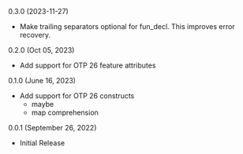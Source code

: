 0.3.0 (2023-11-27)
* Make trailing separators optional for fun_decl.  This improves error recovery.

0.2.0 (Oct 05, 2023)
* Add support for OTP 26 feature attributes

0.1.0 (June 16, 2023)
* Add support for OTP 26 constructs
  * maybe
  * map comprehension

0.0.1 (September 26, 2022)

* Initial Release
